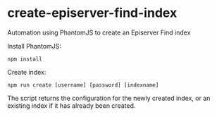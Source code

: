 # create-episerver-find-index
Automation using PhantomJS to create an Episerver Find index

Install PhantomJS:

`npm install`

Create index:

`npm run create [username] [password] [indexname]`

The script returns the configuration for the newly created index, or an existing index if it has already been created.
